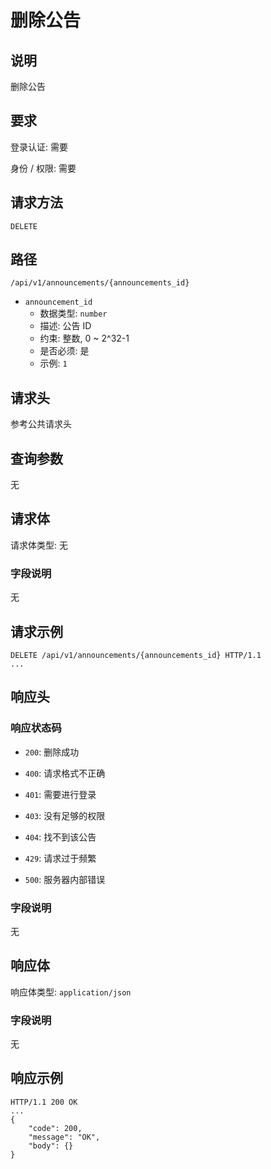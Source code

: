 # 删除公告

## 说明

删除公告

## 要求

登录认证: 需要

身份 / 权限: 需要

## 请求方法

`DELETE`

## 路径

`/api/v1/announcements/{announcements_id}`

- `announcement_id`
    - 数据类型: `number`
    - 描述: 公告 ID
    - 约束: 整数, 0 ~ 2^32-1
    - 是否必须: 是
    - 示例: `1`

## 请求头

参考公共请求头

## 查询参数

无

## 请求体

请求体类型: 无

### 字段说明

无

## 请求示例

```
DELETE /api/v1/announcements/{announcements_id} HTTP/1.1
...
```

## 响应头

### 响应状态码

- `200`: 删除成功

- `400`: 请求格式不正确

- `401`: 需要进行登录

- `403`: 没有足够的权限

- `404`: 找不到该公告

- `429`: 请求过于频繁

- `500`: 服务器内部错误

### 字段说明

无

## 响应体

响应体类型: `application/json`

### 字段说明

无

## 响应示例

```
HTTP/1.1 200 OK
...
{
    "code": 200,
    "message": "OK",
    "body": {}
}
```